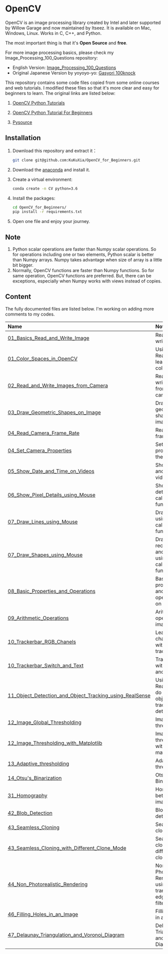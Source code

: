 # OpenCV

OpenCV is an image processing library created by Intel and later supported by Willow Garage and now maintained by Itseez. It is available on Mac, Windows, Linux. Works in C, C++, and Python.

The most important thing is that it's **Open Source** and **free**.

For more image processing basics, please check my Image_Processing_100_Questions repository:

- English Version: [Image_Processing_100_Questions](https://github.com/KuKuXia/Image_Processing_100_Questions)
- Original Japanese Version by yoyoyo-yo:
[Gasyori 100knock](https://github.com/yoyoyo-yo/Gasyori100knock)

This repository contains some code files copied from some online courses and web tutorials. I modified these files so that it's more clear and easy for beginners to learn. The original links are listed below:

1. [OpenCV Python Tutorials](https://opencv-python-tutroals.readthedocs.io/en/latest/index.html)

2. [OpenCV Python Tutorial For Beginners](https://www.youtube.com/watch?v=kdLM6AOd2vc&list=PLS1QulWo1RIa7D1O6skqDQ-JZ1GGHKK-K)

3. [Pysource](https://pysource.com/)

   

## Installation

1. Download this repository and extract it：

    ```bash
    git clone git@github.com:KuKuXia/OpenCV_for_Beginners.git
    ```

2. Download the [anaconda](https://www.anaconda.com/downloads) and install it.

3. Create a virtual environment:

    ```bash
    conda create -n CV python=3.6
    ```

4. Install the packages:

   ```bash
   cd OpenCV_for_Beginners/
   pip install -r requirements.txt
   ```

5. Open one file and enjoy your journey.

## Note

1. Python scalar operations are faster than Numpy scalar operations. So for operations including one or two elements, Python scalar is better than Numpy arrays. Numpy takes advantage when size of array is a little bit bigger.
2. Normally, OpenCV functions are faster than Numpy functions. So for same operation, OpenCV functions are preferred. But, there can be exceptions, especially when Numpy works with views instead of copies.



## Content

The fully documented files are listed below. I'm working on adding more comments to my codes.

| Name                                                         | Note                                                         |
| :----------------------------------------------------------- | :----------------------------------------------------------- |
| [01_Basics_Read_and_Write_Image](./01_Basics_Read_and_Write_Image.py) | Read and write image                                         |
| [01_Color_Spaces_in_OpenCV](./01_Color_Spaces_in_OpenCV.py)  | Using RealSense to learn the color space                     |
| [02_Read_and_Write_Images_from_Camera](./02_Read_and_Write_Images_from_Camera.py) | Read and write images from a camera                          |
| [03_Draw_Geometric_Shapes_on_Image](./03_Draw_Geometric_Shapes_on_Image.py) | Draw draw geometric shapes on image                          |
| [04_Read_Camera_Frame_Rate](./04_Read_Camera_Frame_Rate.py)  | Read camera frame rate                                       |
| [04_Set_Camera_Properties](./04_Set_Camera_Properties.py)    | Set the properties of the camera                             |
| [05_Show_Date_and_Time_on_Videos](./05_Show_Date_and_Time_on_Videos.py) | Show date and time on videos                                 |
| [06_Show_Pixel_Details_using_Mouse](./06_Show_Pixel_Details_using_Mouse.py) | Show pixel details by callback function                      |
| [07_Draw_Lines_using_Mouse](./07_Draw_Lines_using_Mouse.py)  | Draw lines using callback function                           |
| [07_Draw_Shapes_using_Mouse](./07_Draw_Shapes_using_Mouse.py) | Draw rectangle and circle using callback function            |
| [08_Basic_Properties_and_Operations](./08_Basic_Properties_and_Operations.py) | Basic properties and operations on images                    |
| [09_Arithmetic_Operations](./09_Arithmetic_Operations.py)    | Arithmetic operation on images                               |
| [10_Trackerbar_RGB_Chanels](./10_Trackerbar_RGB_Chanels.py)  | Learn RGB channels with trackerbar                           |
| [10_Trackerbar_Switch_and_Text](./10_Trackerbar_Switch_and_Text.py) | Trackerbar with switch and text                              |
| [11_Object_Detection_and_Object_Tracking_using_RealSense](./11_Object_Detection_and_Object_Tracking_using_RealSense.py) | Using RealSense to do real time object tracking and detection |
| [12_Image_Global_Thresholding](./12_Image_Global_Thresholding.py) | Image thresholding                                           |
| [12_Image_Thresholding_with_Matplotlib](./12_Image_Thresholding_with_Matplotlib.py) | Image thresholding with matplotlib                           |
| [13_Adaptive_thresholding](./13_Adaptive_thresholding.py)    | Adaptive thresholding                                        |
| [14_Otsu's_Binarization](./14_Otsu's_Binarization.py)        | Otsu's Binarization                                          |
| [31_Homography](./31_Homography.py)                          | Homography between two images                                |
| [42_Blob_Detection](./42_Blob_Detection.py)                  | Blob detection                                               |
| [43_Seamless_Cloning](./43_Seamless_Cloning.py)              | Seamless cloning                                             |
| [43_Seamless_Cloning_with_Different_Clone_Mode](./43_Seamless_Cloning_with_Different_Clone_Mode.py) | Seamless cloning with different clone mode                   |
| [44_Non_Photorealistic_Rendering](./44_Non_Photorealistic_Rendering.py) | Non-Photorealistic Rendering using domain transform for edge-aware filtering |
| [46_Filling_Holes_in_an_Image](./46_Filling_Holes_in_an_Image.py) | Filling holes in an image                                    |
| [47_Delaunay_Triangulation_and_Voronoi_Diagram](./47_Delaunay_Triangulation_and_Voronoi_Diagram.py) | Delaunay Triangulation and Voronoi Diagram                   |



